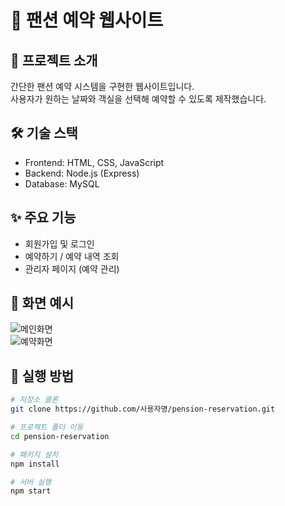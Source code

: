 # 🏡 팬션 예약 웹사이트

## 📖 프로젝트 소개
간단한 팬션 예약 시스템을 구현한 웹사이트입니다.  
사용자가 원하는 날짜와 객실을 선택해 예약할 수 있도록 제작했습니다.  

## 🛠 기술 스택
- Frontend: HTML, CSS, JavaScript  
- Backend: Node.js (Express)  
- Database: MySQL  

## ✨ 주요 기능
- 회원가입 및 로그인  
- 예약하기 / 예약 내역 조회  
- 관리자 페이지 (예약 관리)  

## 📸 화면 예시
![메인화면](./images/mainPage.png)  
![예약화면](./images/res_Page.png)  

## 🚀 실행 방법
```bash
# 저장소 클론
git clone https://github.com/사용자명/pension-reservation.git

# 프로젝트 폴더 이동
cd pension-reservation

# 패키지 설치
npm install

# 서버 실행
npm start
